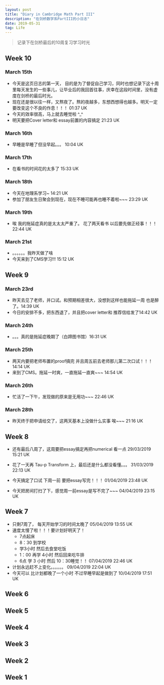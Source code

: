 ```yaml
---
layout: post
title: "Diary in Cambridge Math Part III"
description: "在剑桥数学系PartIII的小日志"
date: 2019-05-31
tag: Life
---
```


> 记录下在剑桥最后的10周复习学习时光

## Week 10  

### March 15th  

* 今天是这页日志的第一天， 目的是为了督促自己学习，同时也想记录下这十周里每天发生的一些事儿，让毕业后的我回首往事，庆幸在这段时间里，没有虚度在剑桥的最后时光。  
* 现在还是很以往一样，又熬夜了。熬的夜越多，东想西想得也越多。明天一定要改变这个不良的作息！！！ 01:37 UK  
* 今天的效率很高，马上就去睡觉啦 ^_^  
* 明天要把Cover letter和 essay前置的内容搞定 21:23 UK  

### March 16th  

* 早睡是早睡了但没早起。。。 10:04 UK  

### March 17th  
 
* 在看书的时间花的太多了 15:33 UK  

### March 18th  

* 今天在地理系学习~ 14:21 UK  
* 参加了朋友生日聚会到现在，现在不睡可能再也睡不着啦~~~ 23:29 UK  

### March 19th  

* 唉 我的拖延症真的是太太太严重了。 花了两天看书 以后要先做正经事！！！ 22:44 UK  

### March 21st  

* 。。。。。。我昨天做了啥
* 今天来到了CMS学习!!! 15:12 UK  


## Week 9 

### March 23rd  

* 昨天去见了老师，并口试。和预期相差很大，没想到这样也能拖延一周 也是醉了。14:39 UK  
* 今日的安排不多，把东西退了，并且把cover letter和 推荐信给发了14:42 UK  

### March 24th  

* 。。。真的是拖延症晚期了（白蹄图书馆）16:31 UK  

### March 25th  

* 两天内要把老师布置的proof搞完 并且周五前去老师那儿第二次口试！！！14:14 UK  
* 来到了CMS。拖延一时爽，一直拖延一直爽~~~ 14:54 UK  

### March 26th  

* 忙活了一下午，发现做的原来是无用功~~~ 22:46 UK  

### March 28th  

* 昨天终于把申请给交了，这两天基本上没做什么实事 唉~~~ 21:16 UK  

## Week 8   

* 还有最后八周了，这周要把essay搞定再把numerical 看一点 29/03/2019 15:21 UK  

* 花了一天再 Tau-p Transform 上，最后还是什么都没看懂。。。 31/03/2019 22:13 UK  

* 今天搞定了口试 下周一前 要把essay写完！！！ 01/04/2019 23:48 UK  

* 今天把房间打扫了下，感觉周一前essay是写不完了~~~ 04/04/2019 23:15 UK  

## Week 7

* 只剩7周了， 每天开始学习的时间太晚了 05/04/2019 13:55 UK  
* 速度太慢了啦！！！要计划好明天了！  
    - 7点起床  
    - 8：30 到学校  
    - 学3小时 然后去食堂吃饭  
    - 1：00 再学 4小时 然后回来吃牛排  
    - 6点 学 3 小时 然后 10：30睡觉！！ 07/04/2019 22:46 UK  
* 计划永远赶不上变化。。。。。。 09/04/2019 22:04 UK  
* 今天可以 比计划都晚了一个小时 不过早睡早起是做到了 10/04/2019 17:51 UK  

## Week 6  


## Week 5  


## Week 4  


## Week 3  


## Week 2  


## Week 1  


